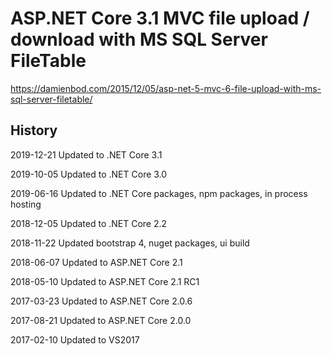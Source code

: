 # ASP.NET Core 3.1 MVC file upload / download with MS SQL Server FileTable

https://damienbod.com/2015/12/05/asp-net-5-mvc-6-file-upload-with-ms-sql-server-filetable/

## History 

2019-12-21 Updated to .NET Core 3.1

2019-10-05 Updated to .NET Core 3.0

2019-06-16 Updated to .NET Core packages, npm packages, in process hosting 

2018-12-05 Updated to .NET Core 2.2

2018-11-22 Updated bootstrap 4, nuget packages, ui build

2018-06-07 Updated to ASP.NET Core 2.1

2018-05-10 Updated to ASP.NET Core 2.1 RC1

2017-03-23 Updated to ASP.NET Core 2.0.6

2017-08-21 Updated to ASP.NET Core 2.0.0

2017-02-10 Updated to VS2017 
